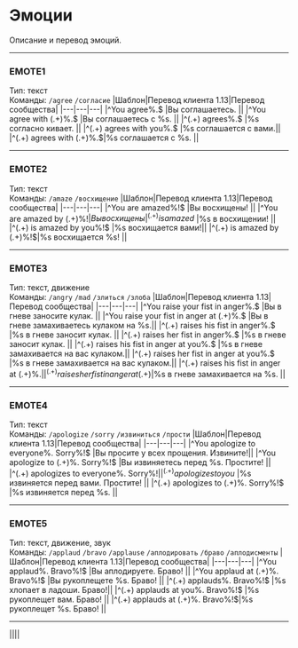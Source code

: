 # Эмоции
Описание и перевод эмоций.

---
### EMOTE1  
Тип: текст \
Команды: `/agree` `/согласие`
|Шаблон|Перевод клиента 1.13|Перевод сообщества|
|---|---|---|
|^You agree%.$            |Вы соглашаетесь.      ||
|^You agree with (.+)%.$  |Вы соглашаетесь с %s. ||
|^(.+) agrees%.$          |%s согласно кивает.   ||
|^(.+) agrees with you%.$ |%s соглашается с вами.||
|^(.+) agrees with (.+)%.$|%s соглашается с %s.  ||

---
### EMOTE2
Тип: текст \
Команды: `/amaze` `/восхищение`
|Шаблон|Перевод клиента 1.13|Перевод сообщества|
|---|---|---|
|^You are amazed%!$        |Вы восхищены!       ||
|^You are amazed by (.+)%!$|Вы восхищены %s!    ||
|^(.+) is amazed%!$        |%s в восхищении!    ||
|^(.+) is amazed by you%!$ |%s восхищается вами!||
|^(.+) is amazed by (.+)%!$|%s восхищается %s!  ||

---
### EMOTE3
Тип: текст, движение \
Команды: `/angry` `/mad` `/злиться` `/злоба`
|Шаблон|Перевод клиента 1.13|Перевод сообщества|
|---|---|---|
|^You raise your fist in anger%.$         |Вы в гневе заносите кулак.             ||
|^You raise your fist in anger at (.+)%.$ |Вы в гневе замахиваетесь кулаком на %s.||
|^(.+) raises his fist in anger%.$        |%s в гневе заносит кулак.              ||
|^(.+) raises her fist in anger%.$        |%s в гневе заносит кулак.              ||
|^(.+) raises his fist in anger at you%.$ |%s в гневе замахивается на вас кулаком.||
|^(.+) raises her fist in anger at you%.$ |%s в гневе замахивается на вас кулаком.||
|^(.+) raises his fist in anger at (.+)%.$|%s в гневе замахивается кулаком на %s. ||
|^(.+) raises her fist in anger at (.+)%.$|%s в гневе замахивается на %s.         ||

---
### EMOTE4
Тип: текст \
Команды: `/apologize` `/sorry` `/извиниться` `/прости`
|Шаблон|Перевод клиента 1.13|Перевод сообщества|
|---|---|---|
|^You apologize to everyone%.  Sorry%!$  |Вы просите у всех прощения. Извините!||
|^You apologize to (.+)%.  Sorry%!$      |Вы извиняетесь перед %s. Простите!   ||
|^(.+) apologizes to everyone%.  Sorry%!$|%s просит у всех прощения. Простите! ||
|^(.+) apologizes to you%.  Sorry%!$     |%s извиняется перед вами. Простите!  ||
|^(.+) apologizes to (.+)%.  Sorry%!$    |%s извиняется перед %s.              ||

---
### EMOTE5
Тип: текст, движение, звук \
Команды: `/applaud` `/bravo` `/applause` `/аплодировать` `/браво` `/аплодисменты`
|Шаблон|Перевод клиента 1.13|Перевод сообщества|
|---|---|---|
|^You applaud%.  Bravo%!$          |Вы аплодируете. Браво!     ||
|^You applaud at (.+)%.  Bravo%!$  |Вы рукоплещете %s. Браво!  ||
|^(.+) applauds%.  Bravo%!$        |%s хлопает в ладоши. Браво!||
|^(.+) applauds at you%.  Bravo%!$ |%s рукоплещет вам. Браво!  ||
|^(.+) applauds at (.+)%.  Bravo%!$|%s рукоплещет %s. Браво!   ||

---







||||


